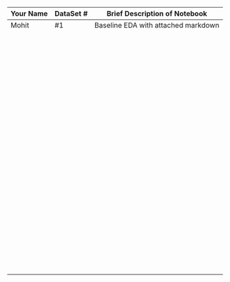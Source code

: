 | Your Name | DataSet # | Brief Description of Notebook                        |
|-----------|-----------|------------------------------------------------------|
| Mohit      |  #1       |          Baseline EDA with attached markdown         |
|           |           |                                                      |
|           |           |                                                      |
|           |           |                                                      |
|           |           |                                                      |
|           |           |                                                      |
|           |           |                                                      |
|           |           |                                                      |
|           |           |                                                      |
|           |           |                                                      |
|           |           |                                                      |
|           |           |                                                      |
|           |           |                                                      |
|           |           |                                                      |
|           |           |                                                      |
|           |           |                                                      |
|           |           |                                                      |
|           |           |                                                      |
|           |           |                                                      |
|           |           |                                                      |
|           |           |                                                      |
|           |           |                                                      |
|           |           |                                                      |
|           |           |                                                      |
|           |           |                                                      |
|           |           |                                                      |
|           |           |                                                      |
|           |           |                                                      |
|           |           |                                                      |
|           |           |                                                      |
|           |           |                                                      |
|           |           |                                                      |
|           |           |                                                      |
|           |           |                                                      |
|           |           |                                                      |
|           |           |                                                      |
|           |           |                                                      |
|           |           |                                                      |
|           |           |                                                      |
|           |           |                                                      |
|           |           |                                                      |
|           |           |                                                      |
|           |           |                                                      |
|           |           |                                                      |
|           |           |                                                      |
|           |           |                                                      |
|           |           |                                                      |
|           |           |                                                      |
|           |           |                                                      |
|           |           |                                                      |
|           |           |                                                      |
|           |           |                                                      |
|           |           |                                                      |
|           |           |                                                      |
|           |           |                                                      |
|           |           |                                                      |
|           |           |                                                      |
|           |           |                                                      |
|           |           |                                                      |
|           |           |                                                      |
|           |           |                                                      |
|           |           |                                                      |
|           |           |                                                      |
|           |           |                                                      |
|           |           |                                                      |
|           |           |                                                      |
|           |           |                                                      |
|           |           |                                                      |
|           |           |                                                      |
|           |           |                                                      |
|           |           |                                                      |
|           |           |                                                      |
|           |           |                                                      |
|           |           |                                                      |
|           |           |                                                      |
|           |           |                                                      |
|           |           |                                                      |
|           |           |                                                      |
|           |           |                                                      |
|           |           |                                                      |
|           |           |                                                      |
|           |           |                                                      |
|           |           |                                                      |
|           |           |                                                      |
|           |           |                                                      |
|           |           |                                                      |
|           |           |                                                      |
|           |           |                                                      |
|           |           |                                                      |
|           |           |                                                      |
|           |           |                                                      |
|           |           |                                                      |
|           |           |                                                      |
|           |           |                                                      |
|           |           |                                                      |


